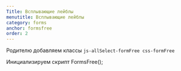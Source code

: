 ```yaml
---
Title: Всплывающие лейблы
menutitle: Всплывающие лейблы
category: forms
anchor: formsfree
order: 2
---
```


Родителю добавляем классы `js-allSelect-formFree css-formFree`

Инициализируем скрипт FormsFree();